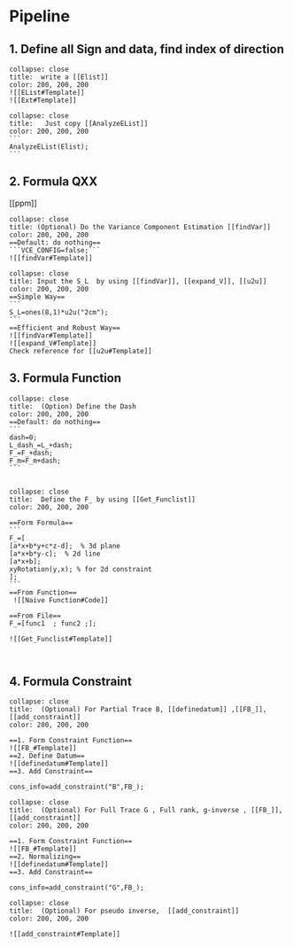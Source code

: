 
# Pipeline

## 1. Define all Sign and data, find index of direction

``````ad-example
collapse: close
title:  write a [[Elist]]
color: 200, 200, 200
![[EList#Template]]
![[Ext#Template]]
``````

 ``````ad-example
collapse: close
title:   Just copy [[AnalyzeEList]]  
color: 200, 200, 200
``` 
AnalyzeEList(Elist);
```
``````
## 2. Formula QXX

[[ppm]]

``````ad-example
collapse: close
title: (Optional) Do the Variance Component Estimation [[findVar]]
color: 200, 200, 200
==Default: do nothing==
```VCE_CONFIG=false;```
![[findVar#Template]]

``````
 
``````ad-example
collapse: close
title: Input the S_L  by using [[findVar]], [[expand_V]], [[u2u]]
color: 200, 200, 200
==Simple Way==
```
S_L=ones(8,1)*u2u("2cm");
```
==Efficient and Robust Way==
![[findVar#Template]]
![[expand_V#Template]]
Check reference for [[u2u#Template]]  

``````
## 3. Formula Function
``````ad-example
collapse: close
title:  (Option) Define the Dash
color: 200, 200, 200
==Default: do nothing==
```
dash=0;
L_dash_=L_+dash;
F_=F_+dash;
F_m=F_m+dash;
```
 
``````

``````ad-example
collapse: close
title:  Define the F_ by using [[Get_Funclist]]
color: 200, 200, 200
 
==Form Formula==
```
F_=[
[a*x+b*y+c*z-d];  % 3d plane
[a*x+b*y-c];  % 2d line
[a*x+b];
xyRotation(y,x); % for 2d constraint
];
```
==From Function==
 ![[Naive Function#Code]]
 
==From File==
F_=[func1  ; func2 ;];

![[Get_Funclist#Template]]



``````




## 4. Formula Constraint

```ad-example
collapse: close
title:  (Optional) For Partial Trace B, [[definedatum]] ,[[FB_]], [[add_constraint]]
color: 200, 200, 200

==1. Form Constraint Function==
![[FB_#Template]]
==2. Define Datum==
![[definedatum#Template]]
==3. Add Constraint==

cons_info=add_constraint("B",FB_);

```

```ad-example
collapse: close
title:  (Optional) For Full Trace G , Full rank, g-inverse , [[FB_]], [[add_constraint]]
color: 200, 200, 200

==1. Form Constraint Function==
![[FB_#Template]]
==2. Normalizing==
![[definedatum#Template]]
==3. Add Constraint==

cons_info=add_constraint("G",FB_); 

```

```ad-example
collapse: close
title:  (Optional) For pseudo inverse,  [[add_constraint]]
color: 200, 200, 200
 
![[add_constraint#Template]]
```


 